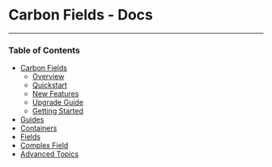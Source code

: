 Carbon Fields - Docs
====================

---

### Table of Contents

* [Carbon Fields](https://github.com/htmlburger/carbon-fields-docs/blob/master/documentation/)
    * [Overview](https://github.com/htmlburger/carbon-fields-docs/blob/master/documentation/1-overview.md)
    * [Quickstart](https://github.com/htmlburger/carbon-fields-docs/blob/master/documentation/10-quickstart.md)
    * [New Features](https://github.com/htmlburger/carbon-fields-docs/blob/master/documentation/20-new-features.md)
    * [Upgrade Guide](https://github.com/htmlburger/carbon-fields-docs/blob/master/documentation/30-upgrade-guide.md)
    * [Getting Started](https://github.com/htmlburger/carbon-fields-docs/blob/master/documentation/40-getting-started.md)
* [Guides](https://github.com/htmlburger/carbon-fields-docs/tree/master/documentation/1-guides)
* [Containers](https://github.com/htmlburger/carbon-fields-docs/tree/master/documentation/10-containers)
* [Fields](https://github.com/htmlburger/carbon-fields-docs/tree/master/documentation/20-fields)
* [Complex Field](https://github.com/htmlburger/carbon-fields-docs/tree/master/documentation/30-complex-field)
* [Advanced Topics](https://github.com/htmlburger/carbon-fields-docs/tree/master/documentation/40-advanced-topics)